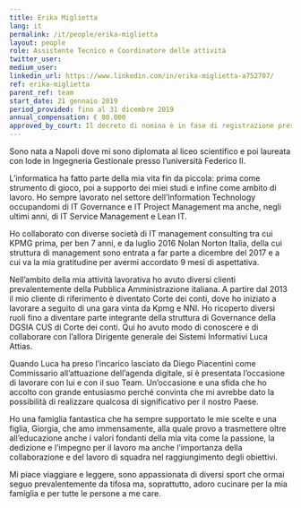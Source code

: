 ```yaml
---
title: Erika Miglietta
lang: it
permalink: /it/people/erika-miglietta
layout: people
role: Assistente Tecnico e Coordinatore delle attività
twitter_user:
medium_user:
linkedin_url: https://www.linkedin.com/in/erika-miglietta-a752707/
ref: erika-miglietta
parent_ref: team
start_date: 21 gennaio 2019
period_provided: fino al 31 dicembre 2019
annual_compensation: € 80.000
approved_by_court: Il decreto di nomina è in fase di registrazione presso la Corte dei Conti
---
```

Sono nata a Napoli dove mi sono diplomata al liceo scientifico e poi laureata con lode in Ingegneria Gestionale presso l’università Federico II. 

L’informatica ha fatto parte della mia vita fin da piccola: prima come strumento di gioco, poi a supporto dei miei studi e infine come ambito di lavoro. Ho sempre lavorato nel settore dell’Information Technology occupandomi di IT Governance e IT Project Management ma anche, negli ultimi anni, di IT Service Management e Lean IT.

Ho collaborato con diverse società di IT management consulting tra cui KPMG prima, per ben 7 anni, e da luglio 2016 Nolan Norton Italia, della cui struttura di management sono entrata a far parte a dicembre del 2017 e a cui va la mia gratitudine per avermi accordato 9 mesi di aspettativa.

Nell’ambito della mia attività lavorativa ho avuto diversi clienti prevalentemente della Pubblica Amministrazione italiana. A partire dal 2013 il mio cliente di riferimento è diventato Corte dei conti, dove ho iniziato a lavorare a seguito di una gara vinta da Kpmg e NNI. Ho ricoperto diversi ruoli fino a diventare parte integrante della struttura di Governance della DGSIA CUS di Corte dei conti. Qui ho avuto modo di conoscere e di collaborare con l’allora Dirigente generale dei Sistemi Informativi Luca Attias.

Quando Luca ha preso l’incarico lasciato da Diego Piacentini come Commissario all’attuazione dell’agenda digitale, si è presentata l’occasione di lavorare con lui e con il suo Team. Un’occasione e una sfida che ho accolto con grande entusiasmo perché convinta che mi avrebbe dato la possibilità di realizzare qualcosa di significativo per il nostro Paese. 

Ho una famiglia fantastica che ha sempre supportato le mie scelte e una figlia, Giorgia, che amo immensamente, alla quale provo a trasmettere oltre all’educazione anche i valori fondanti della mia vita come la passione, la dedizione e l’impegno per il lavoro ma anche l’importanza della collaborazione e del lavoro di squadra nel raggiungimento degli obiettivi.

Mi piace viaggiare e leggere, sono appassionata di diversi sport che ormai seguo prevalentemente da tifosa ma, soprattutto, adoro cucinare per la mia famiglia e per tutte le persone a me care.
